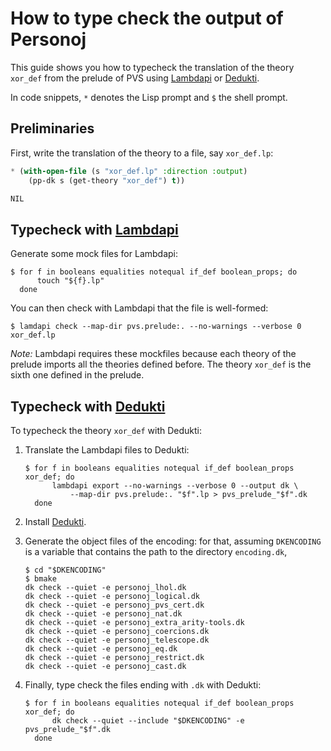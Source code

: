 # How to type check the output of Personoj

This guide shows you how to typecheck the translation of the theory `xor_def`
from the prelude of PVS using [Lambdapi](https://github.com/Deducteam/lambdapi)
or [Dedukti](https://github.com/Deducteam/Dedukti).

In code snippets, `*` denotes the Lisp prompt and `$` the shell prompt.

## Preliminaries

First, write the translation of the theory to a file, say `xor_def.lp`:
```lisp
* (with-open-file (s "xor_def.lp" :direction :output)
    (pp-dk s (get-theory "xor_def") t))

NIL
```

## Typecheck with [Lambdapi](https://github.com/Deducteam/lambdapi)

Generate some mock files for Lambdapi:
```command
$ for f in booleans equalities notequal if_def boolean_props; do
      touch "${f}.lp"
  done
```

You can then check with Lambdapi that the file is well-formed:
```command
$ lamdapi check --map-dir pvs.prelude:. --no-warnings --verbose 0 xor_def.lp
```

*Note:* Lambdapi requires these mockfiles because each theory of the prelude
imports all the theories defined before. The theory `xor_def` is the sixth
one defined in the prelude.

## Typecheck with [Dedukti](https://github.com/Deducteam/Dedukti)

To typecheck the theory `xor_def` with Dedukti:

1. Translate the Lambdapi files to Dedukti:
   ```command
   $ for f in booleans equalities notequal if_def boolean_props xor_def; do
         lambdapi export --no-warnings --verbose 0 --output dk \
             --map-dir pvs.prelude:. "$f".lp > pvs_prelude_"$f".dk
     done
   ```

2. Install [Dedukti](https://github.com/Deducteam/Dedukti).

2. Generate the object files of the encoding:
   for that, assuming `DKENCODING` is a variable that contains the path to the
   directory `encoding.dk`,
   ```command
   $ cd "$DKENCODING"
   $ bmake
   dk check --quiet -e personoj_lhol.dk
   dk check --quiet -e personoj_logical.dk
   dk check --quiet -e personoj_pvs_cert.dk
   dk check --quiet -e personoj_nat.dk
   dk check --quiet -e personoj_extra_arity-tools.dk
   dk check --quiet -e personoj_coercions.dk
   dk check --quiet -e personoj_telescope.dk
   dk check --quiet -e personoj_eq.dk
   dk check --quiet -e personoj_restrict.dk
   dk check --quiet -e personoj_cast.dk
   ```

3. Finally, type check the files ending with `.dk` with Dedukti:
   ```command
   $ for f in booleans equalities notequal if_def boolean_props xor_def; do
         dk check --quiet --include "$DKENCODING" -e pvs_prelude_"$f".dk
     done
   ```
